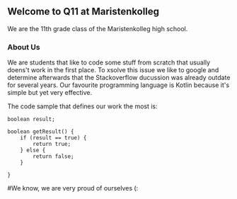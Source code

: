 ## Welcome to Q11 at Maristenkolleg

We are the 11th grade class of the Maristenkolleg high school. 

### About Us

We are students that like to code some stuff from scratch that usually doens't work in the first place.
To xsolve this issue we like to google and determine afterwards that the Stackoverflow ducussion was already outdate for several years.
Our favourite programming language is Kotlin because it's simple but yet very effective.

The code sample that defines our work the most is:
```
boolean result;

boolean getResult() {
    if (result == true) {
        return true;
    } else {
        return false;
    }
   
}
```

#We know, we are very proud of ourselves (:
    

